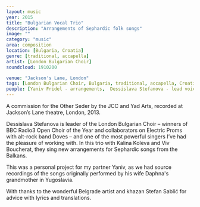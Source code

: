 ```yaml
---
layout: music
year: 2015
title: "Bulgarian Vocal Trio"
description: "Arrangements of Sephardic folk songs"
image: ""
category: "music"
area: composition
location: [Bulgaria, Croatia]
genre: [traditional, accapella]
artist: [London Bulgarian Choir]
soundcloud: 1910200

venue: "Jackson's Lane, London"
tags: [London Bulgarian Choir, Bulgaria, traditional, accapella, Croatia]
people: [Yaniv Fridel - arrangements,  Dessislava Stefanova - lead voice, Kalina Koleva - voice,  Viv Boucherat - voice]
---
```

A commission for the Other Seder by the JCC and Yad Arts, recorded at Jackson’s Lane theatre, London, 2013. 

Dessislava Stefanova is leader of the London Bulgarian Choir – winners of BBC Radio3 Open Choir of the Year and collaborators on Electric Proms with alt-rock band Doves – and one of the most powerful singers I’ve had the pleasure of working with. In this trio with Kalina Koleva and Viv Boucherat, they sing new arrangements for Sephardic songs from the Balkans. 

This was a personal project for my partner Yaniv, as we had source recordings of the songs originally performed by his wife Daphna's grandmother in Yugoslavia.

With thanks to the wonderful Belgrade artist and khazan Stefan Sablić for advice with lyrics and translations.